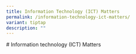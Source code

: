 ```yaml
---
title: Information Technology (ICT) Matters
permalink: /information-technology-ict-matters/
variant: tiptap
description: ""
---
```

<p># Information technology (ICT) Matters</p>
